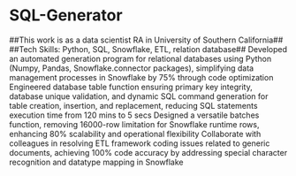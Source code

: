 # SQL-Generator
##This work is as a data scientist RA in University of Southern California##
##Tech Skills: Python, SQL, Snowflake, ETL, relation database##
Developed an automated generation program for relational databases using Python (Numpy, Pandas, Snowflake.connector packages), simplifying data management processes in Snowflake by 75% through code optimization
Engineered database table function ensuring primary key integrity, database unique validation, and dynamic SQL command generation for table creation, insertion, and replacement, reducing SQL statements execution time from 120 mins to 5 secs
Designed a versatile batches function, removing 16000-row limitation for Snowflake runtime rows, enhancing 80% scalability and operational flexibility
Collaborate with colleagues in resolving ETL framework coding issues related to generic documents, achieving 100% code accuracy by addressing special character recognition and datatype mapping in Snowflake
